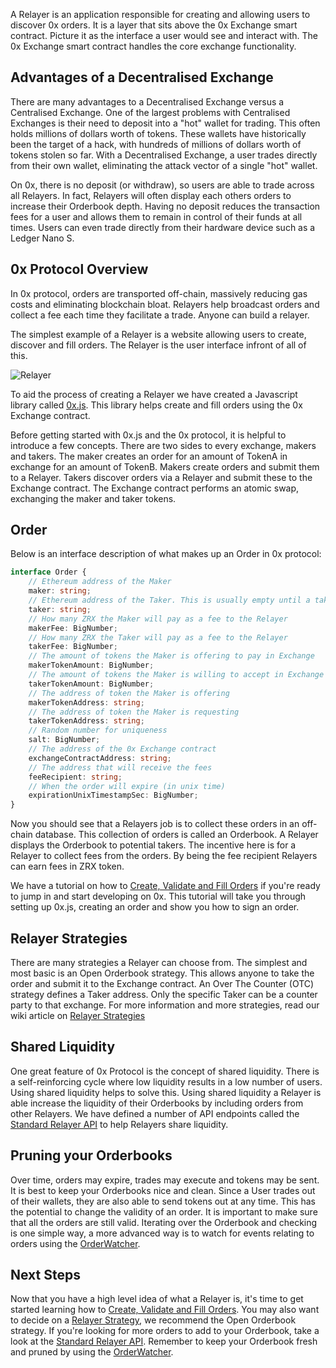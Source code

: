 A Relayer is an application responsible for creating and allowing users to discover 0x orders. It is a layer that sits above the 0x Exchange smart contract. Picture it as the interface a user would see and interact with. The 0x Exchange smart contract handles the core exchange functionality.

## Advantages of a Decentralised Exchange

There are many advantages to a Decentralised Exchange versus a Centralised Exchange. One of the largest problems with Centralised Exchanges is their need to deposit into a "hot" wallet for trading. This often holds millions of dollars worth of tokens. These wallets have historically been the target of a hack, with hundreds of millions of dollars worth of tokens stolen so far. With a Decentralised Exchange, a user trades directly from their own wallet, eliminating the attack vector of a single "hot" wallet.

On 0x, there is no deposit (or withdraw), so users are able to trade across all Relayers. In fact, Relayers will often display each others orders to increase their Orderbook depth. Having no deposit reduces the transaction fees for a user and allows them to remain in control of their funds at all times. Users can even trade directly from their hardware device such as a Ledger Nano S.

## 0x Protocol Overview

In 0x protocol, orders are transported off-chain, massively reducing gas costs and eliminating blockchain bloat. Relayers help broadcast orders and collect a fee each time they facilitate a trade. Anyone can build a relayer.

The simplest example of a Relayer is a website allowing users to create, discover and fill orders. The Relayer is the user interface infront of all of this.

![Relayer](https://user-images.githubusercontent.com/27389/37127952-fc2080ca-2245-11e8-9459-229ae807dc2e.png)

To aid the process of creating a Relayer we have created a Javascript library called [0x.js](https://github.com/0xProject/0x-monorepo/tree/development/packages/0x.js). This library helps create and fill orders using the 0x Exchange contract.

Before getting started with 0x.js and the 0x protocol, it is helpful to introduce a few concepts. There are two sides to every exchange, makers and takers. The maker creates an order for an amount of TokenA in exchange for an amount of TokenB. Makers create orders and submit them to a Relayer. Takers discover orders via a Relayer and submit these to the Exchange contract. The Exchange contract performs an atomic swap, exchanging the maker and taker tokens.

## Order

Below is an interface description of what makes up an Order in 0x protocol:

```typescript
interface Order {
    // Ethereum address of the Maker
    maker: string;
    // Ethereum address of the Taker. This is usually empty until a taker submits it to the Blockchain
    taker: string;
    // How many ZRX the Maker will pay as a fee to the Relayer
    makerFee: BigNumber;
    // How many ZRX the Taker will pay as a fee to the Relayer
    takerFee: BigNumber;
    // The amount of tokens the Maker is offering to pay in Exchange
    makerTokenAmount: BigNumber;
    // The amount of tokens the Maker is willing to accept in Exchange
    takerTokenAmount: BigNumber;
    // The address of token the Maker is offering
    makerTokenAddress: string;
    // The address of token the Maker is requesting
    takerTokenAddress: string;
    // Random number for uniqueness
    salt: BigNumber;
    // The address of the 0x Exchange contract
    exchangeContractAddress: string;
    // The address that will receive the fees
    feeRecipient: string;
    // When the order will expire (in unix time)
    expirationUnixTimestampSec: BigNumber;
}
```

Now you should see that a Relayers job is to collect these orders in an off-chain database. This collection of orders is called an Orderbook. A Relayer displays the Orderbook to potential takers. The incentive here is for a Relayer to collect fees from the orders. By being the fee recipient Relayers can earn fees in ZRX token.

We have a tutorial on how to [Create, Validate and Fill Orders](https://0xproject.com/wiki#Create,-Validate,-Fill-Order) if you're ready to jump in and start developing on 0x. This tutorial will take you through setting up 0x.js, creating an order and show you how to sign an order.

## Relayer Strategies

There are many strategies a Relayer can choose from. The simplest and most basic is an Open Orderbook strategy. This allows anyone to take the order and submit it to the Exchange contract. An Over The Counter (OTC) strategy defines a Taker address. Only the specific Taker can be a counter party to that exchange. For more information and more strategies, read our wiki article on [Relayer Strategies](https://0xproject.com/wiki#Open-Orderbook)

## Shared Liquidity

One great feature of 0x Protocol is the concept of shared liquidity. There is a self-reinforcing cycle where low liquidity results in a low number of users. Using shared liquidity helps to solve this. Using shared liquidity a Relayer is able increase the liquidity of their Orderbooks by including orders from other Relayers. We have defined a number of API endpoints called the [Standard Relayer API](https://github.com/0xProject/standard-relayer-api) to help Relayers share liquidity.

## Pruning your Orderbooks

Over time, orders may expire, trades may execute and tokens may be sent. It is best to keep your Orderbooks nice and clean. Since a User trades out of their wallets, they are also able to send tokens out at any time. This has the potential to change the validity of an order. It is important to make sure that all the orders are still valid. Iterating over the Orderbook and checking is one simple way, a more advanced way is to watch for events relating to orders using the [OrderWatcher](https://0xproject.com/wiki#0x-OrderWatcher).

## Next Steps

Now that you have a high level idea of what a Relayer is, it's time to get started learning how to [Create, Validate and Fill Orders](https://0xproject.com/wiki#Create,-Validate,-Fill-Order). You may also want to decide on a [Relayer Strategy](https://0xproject.com/wiki#Open-Orderbook), we recommend the Open Orderbook strategy. If you're looking for more orders to add to your Orderbook, take a look at the [Standard Relayer API](https://github.com/0xProject/standard-relayer-api). Remember to keep your Orderbook fresh and pruned by using the [OrderWatcher](https://0xproject.com/wiki#0x-OrderWatcher).
